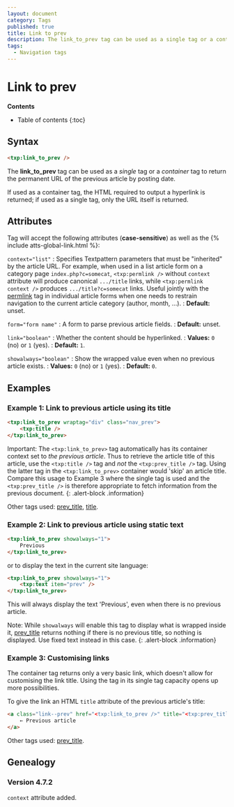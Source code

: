 ```yaml
---
layout: document
category: Tags
published: true
title: Link to prev
description: The link_to_prev tag can be used as a single tag or a container tag to return the permanent URL of the previous article by posting date.
tags:
  - Navigation tags
---
```


# Link to prev

**Contents**

* Table of contents
{:toc}

## Syntax

~~~ html
<txp:link_to_prev />
~~~

The **link_to_prev** tag can be used as a *single* tag or a *container* tag to return the permanent URL of the previous article by posting date.

If used as a container tag, the HTML required to output a hyperlink is returned; if used as a single tag, only the URL itself is returned.

## Attributes

Tag will accept the following attributes (**case-sensitive**) as well as the {% include atts-global-link.html %}:

`context="list"`
: Specifies Textpattern parameters that must be "inherited" by the article URL. For example, when used in a list article form on a category page `index.php?c=somecat`, `<txp:permlink />` without `context` attribute will produce canonical `.../title` links, while `<txp:permlink context />` produces `.../title?c=somecat` links. Useful jointly with the [permlink](/tags/permlink) tag in individual article forms when one needs to restrain navigation to the current article category (author, month, ...).
: **Default:** unset.

`form="form name"`
: A form to parse previous article fields.
: **Default:** unset.

`link="boolean"`
: Whether the content should be hyperlinked.
: **Values:** `0` (no) or `1` (yes).
: **Default:** `1`.

`showalways="boolean"`
: Show the wrapped value even when no previous article exists.
: **Values:** `0` (no) or `1` (yes).
: **Default:** `0`.

## Examples

### Example 1: Link to previous article using its title

~~~ html
<txp:link_to_prev wraptag="div" class="nav_prev">
    <txp:title />
</txp:link_to_prev>
~~~

Important: The `<txp:link_to_prev>` tag automatically has its container context set to *the previous article*. Thus to retrieve the article title of this article, use the `<txp:title />` tag and *not* the `<txp:prev_title />` tag. Using the latter tag in the `<txp:link_to_prev>` container would 'skip' an article title. Compare this usage to Example 3 where the single tag is used and the `<txp:prev_title />` is therefore appropriate to fetch information from the previous document.
{: .alert-block .information}

Other tags used: [prev_title](/tags/prev_title), [title](/tags/title).

### Example 2: Link to previous article using static text

~~~ html
<txp:link_to_prev showalways="1">
    Previous
</txp:link_to_prev>
~~~

or to display the text in the current site language:

~~~ html
<txp:link_to_prev showalways="1">
    <txp:text item="prev" />
</txp:link_to_prev>
~~~

This will always display the text 'Previous', even when there is no previous article.

Note: While `showalways` will enable this tag to display what is wrapped inside it, [prev_title](/tags/prev_title) returns nothing if there is no previous title, so nothing is displayed. Use fixed text instead in this case.
{: .alert-block .information}

### Example 3: Customising links

The container tag returns only a very basic link, which doesn't allow for customising the link title. Using the tag in its single tag capacity opens up more possibilities.

To give the link an HTML `title` attribute of the previous article's title:

~~~ html
<a class="link--prev" href="<txp:link_to_prev />" title="<txp:prev_title />">
    ← Previous article
</a>
~~~

Other tags used: [prev_title](/tags/prev_title).

## Genealogy

### Version 4.7.2

`context` attribute added.
